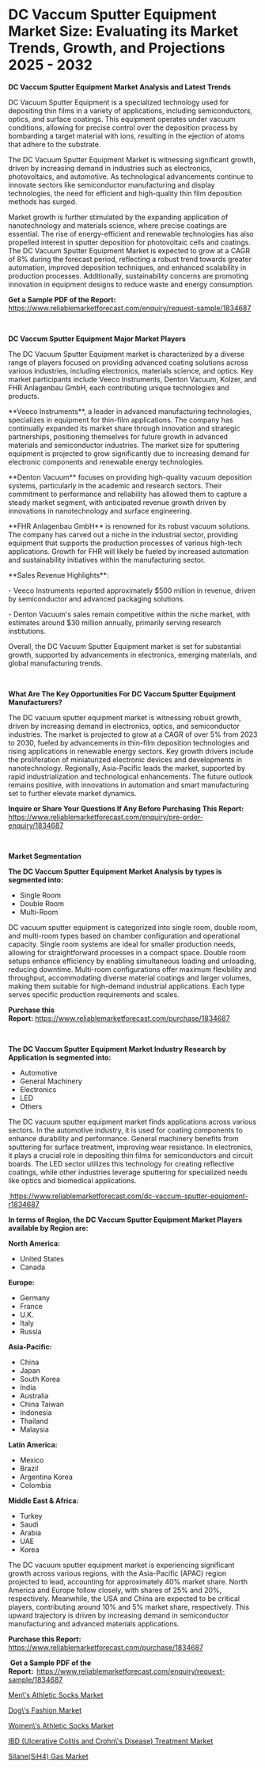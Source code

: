 <p><h1>DC Vaccum Sputter Equipment Market Size: Evaluating its Market Trends, Growth, and Projections 2025 - 2032</h1></p><p><strong>DC Vaccum Sputter Equipment Market Analysis and Latest Trends</strong></p>
<p><p>DC Vacuum Sputter Equipment is a specialized technology used for depositing thin films in a variety of applications, including semiconductors, optics, and surface coatings. This equipment operates under vacuum conditions, allowing for precise control over the deposition process by bombarding a target material with ions, resulting in the ejection of atoms that adhere to the substrate.</p><p>The DC Vacuum Sputter Equipment Market is witnessing significant growth, driven by increasing demand in industries such as electronics, photovoltaics, and automotive. As technological advancements continue to innovate sectors like semiconductor manufacturing and display technologies, the need for efficient and high-quality thin film deposition methods has surged.</p><p>Market growth is further stimulated by the expanding application of nanotechnology and materials science, where precise coatings are essential. The rise of energy-efficient and renewable technologies has also propelled interest in sputter deposition for photovoltaic cells and coatings. The DC Vacuum Sputter Equipment Market is expected to grow at a CAGR of 8% during the forecast period, reflecting a robust trend towards greater automation, improved deposition techniques, and enhanced scalability in production processes. Additionally, sustainability concerns are promoting innovation in equipment designs to reduce waste and energy consumption.</p></p>
<p><strong>Get a Sample PDF of the Report:&nbsp;</strong> <a href="https://www.reliablemarketforecast.com/enquiry/request-sample/1834687?utm_campaign=2011&utm_medium=2&utm_source=Github&utm_content=ia&utm_term=26032025&utm_id=dc-vaccum-sputter-equipment">https://www.reliablemarketforecast.com/enquiry/request-sample/1834687</a></p>
<p>&nbsp;</p>
<p><strong>DC Vaccum Sputter Equipment Major Market Players</strong></p>
<p><p>The DC Vacuum Sputter Equipment market is characterized by a diverse range of players focused on providing advanced coating solutions across various industries, including electronics, materials science, and optics. Key market participants include Veeco Instruments, Denton Vacuum, Kolzer, and FHR Anlagenbau GmbH, each contributing unique technologies and products.</p><p>**Veeco Instruments**, a leader in advanced manufacturing technologies, specializes in equipment for thin-film applications. The company has continually expanded its market share through innovation and strategic partnerships, positioning themselves for future growth in advanced materials and semiconductor industries. The market size for sputtering equipment is projected to grow significantly due to increasing demand for electronic components and renewable energy technologies.</p><p>**Denton Vacuum** focuses on providing high-quality vacuum deposition systems, particularly in the academic and research sectors. Their commitment to performance and reliability has allowed them to capture a steady market segment, with anticipated revenue growth driven by innovations in nanotechnology and surface engineering.</p><p>**FHR Anlagenbau GmbH** is renowned for its robust vacuum solutions. The company has carved out a niche in the industrial sector, providing equipment that supports the production processes of various high-tech applications. Growth for FHR will likely be fueled by increased automation and sustainability initiatives within the manufacturing sector.</p><p>**Sales Revenue Highlights**: </p><p>- Veeco Instruments reported approximately $500 million in revenue, driven by semiconductor and advanced packaging solutions.</p><p>- Denton Vacuum's sales remain competitive within the niche market, with estimates around $30 million annually, primarily serving research institutions.</p><p>Overall, the DC Vacuum Sputter Equipment market is set for substantial growth, supported by advancements in electronics, emerging materials, and global manufacturing trends.</p></p>
<p>&nbsp;</p>
<p><strong>What Are The Key Opportunities For DC Vaccum Sputter Equipment Manufacturers?</strong></p>
<p><p>The DC vacuum sputter equipment market is witnessing robust growth, driven by increasing demand in electronics, optics, and semiconductor industries. The market is projected to grow at a CAGR of over 5% from 2023 to 2030, fueled by advancements in thin-film deposition technologies and rising applications in renewable energy sectors. Key growth drivers include the proliferation of miniaturized electronic devices and developments in nanotechnology. Regionally, Asia-Pacific leads the market, supported by rapid industrialization and technological enhancements. The future outlook remains positive, with innovations in automation and smart manufacturing set to further elevate market dynamics.</p></p>
<p><strong>Inquire or Share Your Questions If Any Before Purchasing This Report:</strong> <a href="https://www.reliablemarketforecast.com/enquiry/pre-order-enquiry/1834687?utm_campaign=2011&utm_medium=2&utm_source=Github&utm_content=ia&utm_term=26032025&utm_id=dc-vaccum-sputter-equipment">https://www.reliablemarketforecast.com/enquiry/pre-order-enquiry/1834687</a></p>
<p>&nbsp;</p>
<p><strong>Market Segmentation</strong></p>
<p><strong>The DC Vaccum Sputter Equipment Market Analysis by types is segmented into:</strong></p>
<p><ul><li>Single Room</li><li>Double Room</li><li>Multi-Room</li></ul></p>
<p><p>DC vacuum sputter equipment is categorized into single room, double room, and multi-room types based on chamber configuration and operational capacity. Single room systems are ideal for smaller production needs, allowing for straightforward processes in a compact space. Double room setups enhance efficiency by enabling simultaneous loading and unloading, reducing downtime. Multi-room configurations offer maximum flexibility and throughput, accommodating diverse material coatings and larger volumes, making them suitable for high-demand industrial applications. Each type serves specific production requirements and scales.</p></p>
<p><strong>Purchase this Report:&nbsp;</strong><a href="https://www.reliablemarketforecast.com/purchase/1834687?utm_campaign=2011&utm_medium=2&utm_source=Github&utm_content=ia&utm_term=26032025&utm_id=dc-vaccum-sputter-equipment">https://www.reliablemarketforecast.com/purchase/1834687</a></p>
<p>&nbsp;</p>
<p><strong>The DC Vaccum Sputter Equipment Market Industry Research by Application is segmented into:</strong></p>
<p><ul><li>Automotive</li><li>General Machinery</li><li>Electronics</li><li>LED</li><li>Others</li></ul></p>
<p><p>The DC vacuum sputter equipment market finds applications across various sectors. In the automotive industry, it is used for coating components to enhance durability and performance. General machinery benefits from sputtering for surface treatment, improving wear resistance. In electronics, it plays a crucial role in depositing thin films for semiconductors and circuit boards. The LED sector utilizes this technology for creating reflective coatings, while other industries leverage sputtering for specialized needs like optics and biomedical applications.</p></p>
<p><a href="https://www.reliablemarketforecast.com/dc-vaccum-sputter-equipment-r1834687?utm_campaign=2011&utm_medium=2&utm_source=Github&utm_content=ia&utm_term=26032025&utm_id=dc-vaccum-sputter-equipment">&nbsp;https://www.reliablemarketforecast.com/dc-vaccum-sputter-equipment-r1834687</a></p>
<p><strong>In terms of Region, the DC Vaccum Sputter Equipment Market Players available by Region are:</strong></p>
<p>
    <p> <strong> North America: </strong>
        <ul>
            <li>United States</li>
            <li>Canada</li>
        </ul>
        </p> 
    <p> <strong> Europe: </strong>
        <ul>
            <li>Germany</li>
            <li>France</li>
            <li>U.K.</li>
            <li>Italy</li>
            <li>Russia</li>
        </ul>
        </p> 
    <p> <strong> Asia-Pacific: </strong>
        <ul>
            <li>China</li>
            <li>Japan</li>
            <li>South Korea</li>
            <li>India</li>
            <li>Australia</li>
            <li>China Taiwan</li>
            <li>Indonesia</li>
            <li>Thailand</li>
            <li>Malaysia</li>
        </ul>
        </p> 
    <p> <strong> Latin America: </strong>
        <ul>
            <li>Mexico</li>
            <li>Brazil</li>
            <li>Argentina Korea</li>
            <li>Colombia</li>
        </ul>
        </p> 
    <p> <strong> Middle East & Africa: </strong>
        <ul>
            <li>Turkey</li>
            <li>Saudi</li>
            <li>Arabia</li>
            <li>UAE</li>
            <li>Korea</li>
        </ul>
    </p>
    </p>
<p><p>The DC vacuum sputter equipment market is experiencing significant growth across various regions, with the Asia-Pacific (APAC) region projected to lead, accounting for approximately 40% market share. North America and Europe follow closely, with shares of 25% and 20%, respectively. Meanwhile, the USA and China are expected to be critical players, contributing around 10% and 5% market share, respectively. This upward trajectory is driven by increasing demand in semiconductor manufacturing and advanced materials applications.</p></p>
<p><strong>Purchase this Report: </strong><a href="https://www.reliablemarketforecast.com/purchase/1834687?utm_campaign=2011&utm_medium=2&utm_source=Github&utm_content=ia&utm_term=26032025&utm_id=dc-vaccum-sputter-equipment">https://www.reliablemarketforecast.com/purchase/1834687</a></p>
<p>&nbsp;<strong>Get a Sample PDF of the Report:&nbsp;&nbsp;</strong><a href="https://www.reliablemarketforecast.com/enquiry/request-sample/1834687?utm_campaign=2011&utm_medium=2&utm_source=Github&utm_content=ia&utm_term=26032025&utm_id=dc-vaccum-sputter-equipment">https://www.reliablemarketforecast.com/enquiry/request-sample/1834687</a></p>
<p><strong></strong></p>
<p><p><a href="https://github.com/szaszgrychkq/Market-Research-Report-List-1/blob/main/mens-athletic-socks-market.md?utm_campaign=2011&utm_medium=2&utm_source=Github&utm_content=ia&utm_term=26032025&utm_id=dc-vaccum-sputter-equipment">Men\'s Athletic Socks Market</a></p><p><a href="https://github.com/sadaandilou/Market-Research-Report-List-1/blob/main/dogs-fashion-market.md?utm_campaign=2011&utm_medium=2&utm_source=Github&utm_content=ia&utm_term=26032025&utm_id=dc-vaccum-sputter-equipment">Dog\'s Fashion Market</a></p><p><a href="https://github.com/kaganalcinwv/Market-Research-Report-List-1/blob/main/womens-athletic-socks-market.md?utm_campaign=2011&utm_medium=2&utm_source=Github&utm_content=ia&utm_term=26032025&utm_id=dc-vaccum-sputter-equipment">Women\'s Athletic Socks Market</a></p><p><a href="https://github.com/moroesarta/Market-Research-Report-List-1/blob/main/ibd-ulcerative-colitis-and-crohns-disease-treatment-market.md?utm_campaign=2011&utm_medium=2&utm_source=Github&utm_content=ia&utm_term=26032025&utm_id=dc-vaccum-sputter-equipment">IBD (Ulcerative Colitis and Crohn\'s Disease) Treatment Market</a></p><p><a href="https://github.com/seherlouize/Market-Research-Report-List-1/blob/main/silanesih4-gas-market.md?utm_campaign=2011&utm_medium=2&utm_source=Github&utm_content=ia&utm_term=26032025&utm_id=dc-vaccum-sputter-equipment">Silane(SiH4) Gas Market</a></p></p>